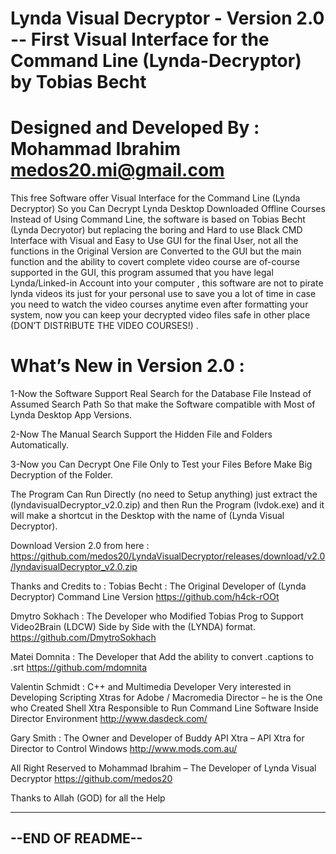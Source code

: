 Lynda Visual Decryptor - Version 2.0  --
First Visual Interface for the Command Line (Lynda-Decryptor) by Tobias Becht
============================
Designed and Developed By :
Mohammad Ibrahim
medos20.mi@gmail.com
============================
This free Software offer Visual Interface for the Command Line (Lynda Decryptor) So you Can Decrypt Lynda Desktop Downloaded Offline Courses Instead of Using Command Line, the software is based on Tobias Becht (Lynda Decryotor) but replacing the boring and Hard to use Black CMD Interface with Visual and Easy to Use GUI for the final User, not all the functions in the Original Version are Converted to the GUI but the main function and the ability to covert complete video course are of-course supported in the GUI, this program assumed that you have legal Lynda/Linked-in Account into your computer , this software are not to pirate lynda videos its just for your personal use to save you a lot of time in case you need to watch the video courses anytime even after formatting your system, now you can keep your decrypted video files safe in other place (DON’T DISTRIBUTE THE VIDEO COURSES!) .

What’s New in Version 2.0 :
============================
1-Now the Software Support Real Search for the Database File Instead of Assumed Search Path So that make the Software compatible with Most of Lynda Desktop App Versions.

2-Now The Manual Search Support the Hidden File and Folders Automatically.

3-Now you Can Decrypt One File Only to Test your Files Before Make Big Decryption of the Folder.

The Program Can Run Directly (no need to Setup anything) just extract the (lyndavisualDecryptor_v2.0.zip) and then Run the Program (lvdok.exe) and it will make a shortcut in the Desktop with the name of (Lynda Visual Decryptor).

Download Version 2.0 from here : https://github.com/medos20/LyndaVisualDecryptor/releases/download/v2.0/lyndavisualDecryptor_v2.0.zip


Thanks and Credits to :
Tobias Becht : The Original Developer of (Lynda Decryptor) Command Line Version
https://github.com/h4ck-rOOt

Dmytro Sokhach : The Developer who Modified Tobias Prog to Support Video2Brain (LDCW) Side by Side with the (LYNDA) format.
https://github.com/DmytroSokhach

Matei Domnita : The Developer that Add the ability to convert .captions to .srt
https://github.com/mdomnita

Valentin Schmidt : C++ and Multimedia Developer Very interested in Developing Scripting Xtras for Adobe / Macromedia Director – he is the One who Created Shell Xtra Responsible to Run Command Line Software Inside Director Environment
http://www.dasdeck.com/

Gary Smith : The Owner and Developer of Buddy API Xtra – API Xtra for  Director to Control Windows
http://www.mods.com.au/


All Right Reserved to Mohammad Ibrahim – The Developer of Lynda Visual Decryptor
https://github.com/medos20

Thanks to Allah (GOD) for all the Help

----------------------------
--END OF README--
----------------------------




